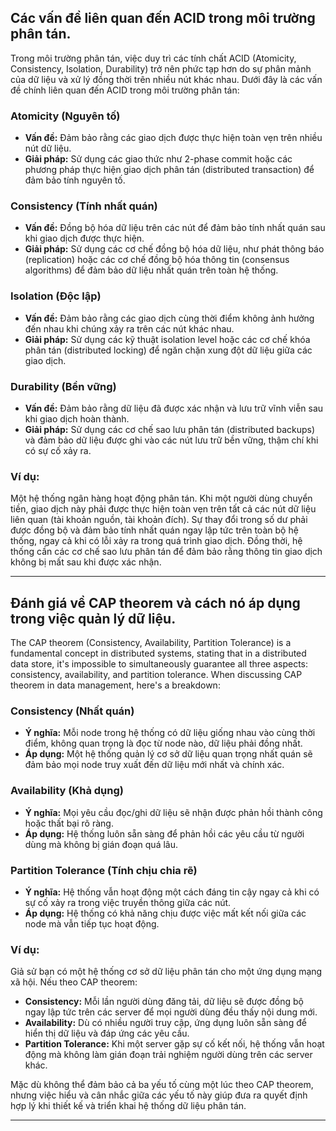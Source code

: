 ## Các vấn đề liên quan đến ACID trong môi trường phân tán.

Trong môi trường phân tán, việc duy trì các tính chất ACID (Atomicity, Consistency, Isolation, Durability) trở nên phức tạp hơn do sự phân mảnh của dữ liệu và xử lý đồng thời trên nhiều nút khác nhau. Dưới đây là các vấn đề chính liên quan đến ACID trong môi trường phân tán:

### Atomicity (Nguyên tố)

- **Vấn đề:** Đảm bảo rằng các giao dịch được thực hiện toàn vẹn trên nhiều nút dữ liệu.
- **Giải pháp:** Sử dụng các giao thức như 2-phase commit hoặc các phương pháp thực hiện giao dịch phân tán (distributed transaction) để đảm bảo tính nguyên tố.

### Consistency (Tính nhất quán)

- **Vấn đề:** Đồng bộ hóa dữ liệu trên các nút để đảm bảo tính nhất quán sau khi giao dịch được thực hiện.
- **Giải pháp:** Sử dụng các cơ chế đồng bộ hóa dữ liệu, như phát thông báo (replication) hoặc các cơ chế đồng bộ hóa thông tin (consensus algorithms) để đảm bảo dữ liệu nhất quán trên toàn hệ thống.

### Isolation (Độc lập)

- **Vấn đề:** Đảm bảo rằng các giao dịch cùng thời điểm không ảnh hưởng đến nhau khi chúng xảy ra trên các nút khác nhau.
- **Giải pháp:** Sử dụng các kỹ thuật isolation level hoặc các cơ chế khóa phân tán (distributed locking) để ngăn chặn xung đột dữ liệu giữa các giao dịch.

### Durability (Bền vững)

- **Vấn đề:** Đảm bảo rằng dữ liệu đã được xác nhận và lưu trữ vĩnh viễn sau khi giao dịch hoàn thành.
- **Giải pháp:** Sử dụng các cơ chế sao lưu phân tán (distributed backups) và đảm bảo dữ liệu được ghi vào các nút lưu trữ bền vững, thậm chí khi có sự cố xảy ra.

### Ví dụ:

Một hệ thống ngân hàng hoạt động phân tán. Khi một người dùng chuyển tiền, giao dịch này phải được thực hiện toàn vẹn trên tất cả các nút dữ liệu liên quan (tài khoản nguồn, tài khoản đích). Sự thay đổi trong số dư phải được đồng bộ và đảm bảo tính nhất quán ngay lập tức trên toàn bộ hệ thống, ngay cả khi có lỗi xảy ra trong quá trình giao dịch. Đồng thời, hệ thống cần các cơ chế sao lưu phân tán để đảm bảo rằng thông tin giao dịch không bị mất sau khi được xác nhận.

---

## Đánh giá về CAP theorem và cách nó áp dụng trong việc quản lý dữ liệu.

The CAP theorem (Consistency, Availability, Partition Tolerance) is a fundamental concept in distributed systems, stating that in a distributed data store, it's impossible to simultaneously guarantee all three aspects: consistency, availability, and partition tolerance. When discussing CAP theorem in data management, here's a breakdown:

### Consistency (Nhất quán)

- **Ý nghĩa:** Mỗi node trong hệ thống có dữ liệu giống nhau vào cùng thời điểm, không quan trọng là đọc từ node nào, dữ liệu phải đồng nhất.
- **Áp dụng:** Một hệ thống quản lý cơ sở dữ liệu quan trọng nhất quán sẽ đảm bảo mọi node truy xuất đến dữ liệu mới nhất và chính xác.

### Availability (Khả dụng)

- **Ý nghĩa:** Mọi yêu cầu đọc/ghi dữ liệu sẽ nhận được phản hồi thành công hoặc thất bại rõ ràng.
- **Áp dụng:** Hệ thống luôn sẵn sàng để phản hồi các yêu cầu từ người dùng mà không bị gián đoạn quá lâu.

### Partition Tolerance (Tính chịu chia rẽ)

- **Ý nghĩa:** Hệ thống vẫn hoạt động một cách đáng tin cậy ngay cả khi có sự cố xảy ra trong việc truyền thông giữa các nút.
- **Áp dụng:** Hệ thống có khả năng chịu được việc mất kết nối giữa các node mà vẫn tiếp tục hoạt động.

### Ví dụ:

Giả sử bạn có một hệ thống cơ sở dữ liệu phân tán cho một ứng dụng mạng xã hội. Nếu theo CAP theorem:

- **Consistency:** Mỗi lần người dùng đăng tải, dữ liệu sẽ được đồng bộ ngay lập tức trên các server để mọi người dùng đều thấy nội dung mới.
- **Availability:** Dù có nhiều người truy cập, ứng dụng luôn sẵn sàng để hiển thị dữ liệu và đáp ứng các yêu cầu.
- **Partition Tolerance:** Khi một server gặp sự cố kết nối, hệ thống vẫn hoạt động mà không làm gián đoạn trải nghiệm người dùng trên các server khác.

Mặc dù không thể đảm bảo cả ba yếu tố cùng một lúc theo CAP theorem, nhưng việc hiểu và cân nhắc giữa các yếu tố này giúp đưa ra quyết định hợp lý khi thiết kế và triển khai hệ thống dữ liệu phân tán.

---
